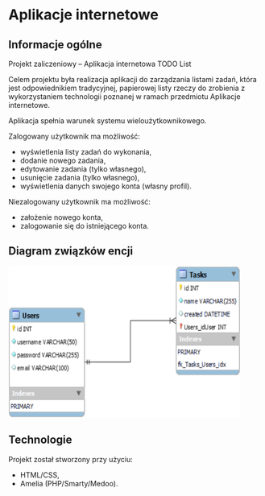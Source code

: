# Aplikacje internetowe

## Informacje ogólne
Projekt zaliczeniowy – Aplikacja internetowa TODO List

Celem projektu była realizacja aplikacji do zarządzania listami zadań, która jest odpowiednikiem
tradycyjnej, papierowej listy rzeczy do zrobienia z wykorzystaniem technologii poznanej w ramach przedmiotu Aplikacje internetowe.

Aplikacja spełnia warunek systemu wieloużytkownikowego.

Zalogowany użytkownik ma możliwość:
* wyświetlenia listy zadań do wykonania,
* dodanie nowego zadania,
* edytowanie zadania (tylko własnego),
* usunięcie zadania (tylko własnego),
* wyświetlenia danych swojego konta (własny profil).

Niezalogowany użytkownik ma możliwość:
* założenie nowego konta, 
* zalogowanie się do istniejącego konta.

## Diagram związków encji

<p align="left"><img width="460" height="300" src="erd.png"></p>

## Technologie
Projekt został stworzony przy użyciu:
* HTML/CSS,
* Amelia (PHP/Smarty/Medoo).
